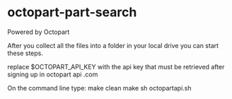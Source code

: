 # octopart-part-search
Powered by Octopart

After you collect all the files into a folder in your local drive you can start
these steps.

replace $OCTOPART_API_KEY with the api key that must be retrieved after signing 
up in octopart api .com 

On the command line type:
make clean
make
sh octopartapi.sh

